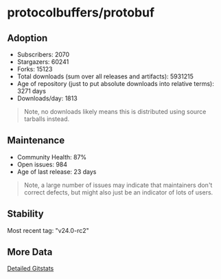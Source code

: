 # protocolbuffers/protobuf

## Adoption

- Subscribers: 2070
- Stargazers: 60241
- Forks: 15123
- Total downloads (sum over all releases and artifacts): 5931215
- Age of repository (just to put absolute downloads into relative terms): 3271 days
- Downloads/day: 1813

> Note, no downloads likely means this is distributed using source tarballs instead.

## Maintenance

- Community Health: 87%
- Open issues: 984
- Age of last release: 23 days

> Note, a large number of issues may indicate that maintainers don't correct defects, but might also
> just be an indicator of lots of users.

## Stability

Most recent tag: "v24.0-rc2"

## More Data

[Detailed Gitstats](/bazel-catalog/gitstats/protocolbuffers/protobuf)

